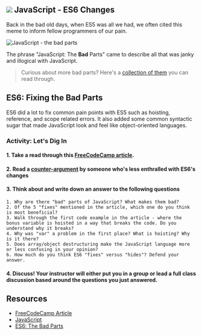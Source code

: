 ## ![](https://ga-dash.s3.amazonaws.com/production/assets/logo-9f88ae6c9c3871690e33280fcf557f33.png) JavaScript - ES6 Changes

Back in the bad old days, when ES5 was all we had, we often cited this meme to inform fellow programmers of our pain. 

![JavaScript - the bad parts](https://res.cloudinary.com/briezh/image/upload/v1556220412/JS_Bad_Parts_w70utk.jpg)

The phrase "JavaScript: The **Bad** Parts" came to describe all that was janky and illogical with JavaScript. 

> Curious about more bad parts? Here's a [collection of them](https://www.codeproject.com/Articles/182416/A-Collection-of-JavaScript-Gotchas) you can read through.

## ES6: Fixing the Bad Parts

ES6 did a lot to fix common pain points with ES5 such as hoisting, reference, and scope related errors. It also added some common syntactic sugar that made JavaScript look and feel like object-oriented languages.

### Activity: Let's Dig In

#### 1. Take a read through this [FreeCodeCamp article](https://medium.freecodecamp.org/5-javascript-bad-parts-that-are-fixed-in-es6-c7c45d44fd81). 

#### 2. Read a [counter-argument](https://benmccormick.org/2018/06/05/es6-the-bad-parts/) by someone who's less enthralled with ES6's changes

#### 3. Think about and write down an answer to the following questions

```
1. Why are there "bad" parts of JavaScript? What makes them bad?
2. Of the 5 "fixes" mentioned in the article, which one do you think is most beneficial?
3. Walk through the first code example in the article - where the bonus variable is hoisted in a way that breaks the code. Do you understand why it breaks? 
4. Why was "var" a problem in the first place? What is hoisting? Why is it there?
5. Does array/object destructuring make the JavaScript language more or less confusing in your opinion?
6. How much do you think ES6 "fixes" versus "hides"? Defend your answer.
```

#### 4. Discuss! Your instructor will either put you in a group or lead a full class discussion based around the questions you just answered.

## Resources

* [FreeCodeCamp Article](https://medium.freecodecamp.org/5-javascript-bad-parts-that-are-fixed-in-es6-c7c45d44fd81)
* [JavaScript](https://www.codeproject.com/Articles/182416/A-Collection-of-JavaScript-Gotchas)
* [ES6: The Bad Parts](https://benmccormick.org/2018/06/05/es6-the-bad-parts/)
